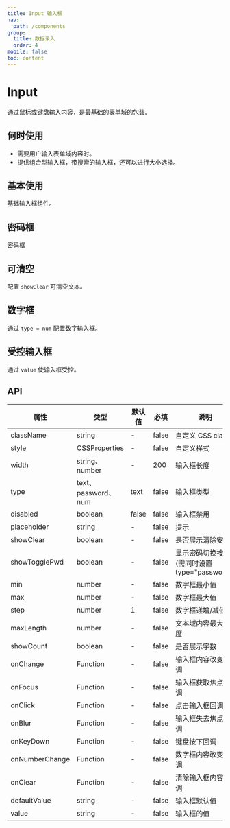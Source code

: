 ```yaml
---
title: Input 输入框
nav:
  path: /components
group:
  title: 数据录入
  order: 4
mobile: false
toc: content
---
```


# Input
通过鼠标或键盘输入内容，是最基础的表单域的包装。

## 何时使用
- 需要用户输入表单域内容时。
- 提供组合型输入框，带搜索的输入框，还可以进行大小选择。

## 基本使用

基础输入框组件。

<code src="./demos/demo1.tsx"></code>

## 密码框

密码框

<code src="./demos/demo2.tsx"></code>

## 可清空

配置 `showClear` 可清空文本。

<code src="./demos/demo3.tsx"></code>

## 数字框

通过 `type = num` 配置数字输入框。

<code src="./demos/demo4.tsx"></code>

## 受控输入框

通过 `value` 使输入框受控。

<code src="./demos/demo5.tsx"></code>

## API
| 属性 | 类型               | 默认值   | 必填 | 说明 |
| ---- | ------------------| -------- | ---- | ---- |
| className | string | - |  false  | 自定义 CSS class
| style | CSSProperties | - |  false  | 自定义样式
| width | string、number | - |  200  | 输入框长度
| type | text、password、num | text |  false  | 输入框类型
| disabled | boolean | false |  false  | 输入框禁用
| placeholder | string | - |  false  | 提示
| showClear | boolean | - |  false  | 是否展示清除安娜
| showTogglePwd | boolean | - |  false  | 显示密码切换按钮(需同时设置 type="password")
| min | number | - |  false  | 数字框最小值
| max | number | - |  false  | 数字框最大值
| step | number | 1 |  false  |  数字框递增/减值
| maxLength | number | - |  false  | 文本域内容最大长度
| showCount | boolean | - |  false  | 是否展示字数
| onChange | Function | - |  false  | 输入框内容改变回调
| onFocus | Function | - |  false  | 输入框获取焦点回调
| onClick | Function | - |  false  | 点击输入框回调
| onBlur | Function | - |  false  | 输入框失去焦点回调 
| onKeyDown | Function | - |  false  | 键盘按下回调 
| onNumberChange | Function | - |  false  | 数字框内容改变回调 
| onClear | Function | - |  false  | 清除输入框内容回调 
| defaultValue | string | - |  false  | 输入框默认值 
| value | string | - |  false  | 输入框的值 